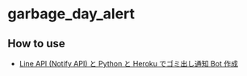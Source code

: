 # garbage_day_alert

## How to use

- [Line API (Notify API) と Python と Heroku でゴミ出し通知 Bot 作成](https://qiita.com/kewpie134134/items/3afdfd3926e853bd3213)
